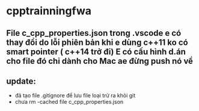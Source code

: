 # cpptrainningfwa
## File c_cpp_properties.json trong .vscode e có thay đổi do lỗi phiên bản khi e dùng c++11 ko có smart pointer ( c++14 trở đi) E có cấu hình d.án cho file đó chỉ dành cho Mac ae đừng push nó về
## update:
- đã tạo file .gitignore để lưu file loại trừ ra khỏi git
- chưa rm -cached file c_cpp_properties.json